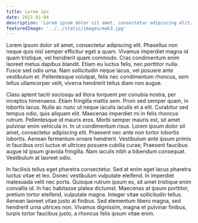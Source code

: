 ```yaml
---
title: Lorem ips
date: 2021-01-04
description: 'Lorem ipsum dolor sit amet, consectetur adipiscing elit.  Phasellus non neque quis nisl semper efficitur eget a quam. Vivamus imperdiet magna id quam tristique, vel hendrerit quam commodo. Lorem ipsum dolor sit amet, consectetur adipiscing elit. Phasellus non neque quis nisl semper efficitur eget a quam.'
featuredImage: '../../static/images/mak3.jpg'
---
```


Lorem ipsum dolor sit amet, consectetur adipiscing elit. Phasellus non neque quis nisl semper efficitur eget a quam. Vivamus imperdiet magna id quam tristique, vel hendrerit quam commodo. Cras condimentum enim laoreet metus dapibus blandit. Etiam eu luctus felis, nec porttitor nulla. Fusce sed odio urna. Nam sollicitudin neque lacus, vel posuere ante vestibulum et. Pellentesque volutpat, felis nec condimentum rhoncus, sem tellus ullamcorper velit, viverra hendrerit tellus diam non augue.

Class aptent taciti sociosqu ad litora torquent per conubia nostra, per inceptos himenaeos. Etiam fringilla mattis sem. Proin sed semper quam, in lobortis lacus. Nulla ac nunc ut neque iaculis iaculis et a elit. Curabitur sed tempus odio, quis aliquam elit. Maecenas imperdiet mi in felis rhoncus rutrum. Pellentesque id mauris eros. Morbi semper mauris est, sit amet pulvinar enim vehicula in. In ut condimentum risus. Lorem ipsum dolor sit amet, consectetur adipiscing elit. Praesent nec ante non tortor lobortis lobortis. Aenean fermentum ornare hendrerit. Vestibulum ante ipsum primis in faucibus orci luctus et ultrices posuere cubilia curae; Praesent faucibus augue id ipsum gravida fringilla. Nam iaculis nibh a bibendum consequat. Vestibulum at laoreet odio.

In facilisis tellus eget pharetra consectetur. Sed at enim eget lacus pharetra luctus vitae et leo. Donec vestibulum vulputate eleifend. In imperdiet malesuada velit nec porta. Quisque rutrum ipsum ex, sit amet tristique enim convallis id. In hac habitasse platea dictumst. Maecenas at ipsum porttitor, pretium tortor eleifend, vulputate magna. Integer vitae sollicitudin tellus. Aenean laoreet vitae justo at finibus. Sed elementum libero magna, sed hendrerit urna ultrices non. Vivamus dignissim, magna et pulvinar finibus, turpis tortor faucibus justo, a rhoncus felis ipsum vitae enim.
